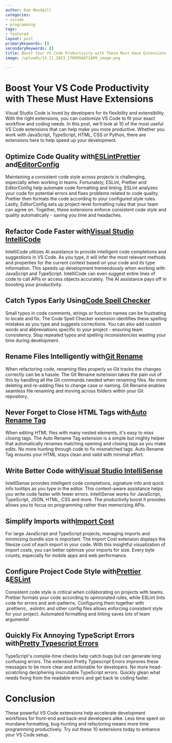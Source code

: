 ```yaml
---
author: Ram Moudgill
categories: 
- vscode
- programming
tags: 
- featured
layout: post
primaryKeywords: []
secondaryKeywords: []
title: Boost Your VS Code Productivity with These Must Have Extensions
image: /uploads/15_11_2023_1700056671899_image.png

---
```

  # Boost Your VS Code Productivity with These Must Have Extensions
Visual Studio Code is loved by developers for its flexibility and extensibility. With the right extensions, you can customize VS Code to fit your exact workflow and coding needs.
In this post, we'll look at 10 of the most useful VS Code extensions that can help make you more productive. Whether you work with JavaScript, TypeScript, HTML, CSS or Python, there are extensions here to help speed up your development.
## Optimize Code Quality with[ESLint](https://marketplace.visualstudio.com/items?itemName=dbaeumer.vscode-eslint)[Prettier](https://marketplace.visualstudio.com/items?itemName=esbenp.prettier-vscode) and[EditorConfig](https://marketplace.visualstudio.com/items?itemName=EditorConfig.EditorConfig)
Maintaining a consistent code style across projects is challenging, especially when working in teams. Fortunately, ESLint, Prettier and EditorConfig help automate code formatting and linting.
ESLint analyzes your code for potential errors and fixes problems related to code quality. Prettier then formats the code according to your configured style rules. Lastly, EditorConfig sets up project-level formatting rules that your team can agree on.
Together, these extensions enforce consistent code style and quality automatically - saving you time and headaches.
## Refactor Code Faster with[Visual Studio IntelliCode](https://marketplace.visualstudio.com/items?itemName=VisualStudioExptTeam.vscodeintellicode)
IntelliCode utilizes AI assistance to provide intelligent code completions and suggestions in VS Code. As you type, it will infer the most relevant methods and properties for the current context based on your code and its type information.
This speeds up development tremendously when working with JavaScript and TypeScript. IntelliCode can even suggest entire lines of code to call APIs or access objects accurately. The AI assistance pays off in boosting your productivity.
## Catch Typos Early Using[Code Spell Checker](https://marketplace.visualstudio.com/items?itemName=streetsidesoftware.code-spell-checker)
Small typos in code comments, strings or function names can be frustrating to locate and fix. The Code Spell Checker extension identifies these spelling mistakes as you type and suggests corrections.
You can also add custom words and abbreviations specific to your project - ensuring team consistency. Stop repeated typos and spelling inconsistencies wasting your time during development.
## Rename Files Intelligently with[Git Rename](https://marketplace.visualstudio.com/items?itemName=ambooth.git-rename)
When refactoring code, renaming files properly so Git tracks the changes correctly can be a hassle. The Git Rename extension takes the pain out of this by handling all the Git commands needed when renaming files.
No more deleting and re-adding files to change case or naming. Git Rename enables seamless file renaming and moving across folders within your Git repository.
## Never Forget to Close HTML Tags with[Auto Rename Tag](https://marketplace.visualstudio.com/items?itemName=formulahendry.auto-rename-tag)
When editing HTML files with many nested elements, it's easy to miss closing tags. The Auto Rename Tag extension is a simple but mighty helper that automatically renames matching opening and closing tags as you make edits.
No more hunting through code to fix mismatched tags. Auto Rename Tag ensures your HTML stays clean and valid with minimal effort.
## Write Better Code with[Visual Studio IntelliSense](https://marketplace.visualstudio.com/items?itemName=vscodeintellicode.vscode-intellicode)
IntelliSense provides intelligent code completions, signature info and quick info tooltips as you type in the editor. This context-aware assistance helps you write code faster with fewer errors.
IntelliSense works for JavaScript, TypeScript, JSON, HTML, CSS and more. The productivity boost it provides allows you to focus on programming rather than memorizing APIs.
## Simplify Imports with[Import Cost](https://marketplace.visualstudio.com/items?itemName=wix.vscode-import-cost)
For large JavaScript and TypeScript projects, managing imports and minimizing bundle size is important. The Import Cost extension displays the filesize cost of each import in your code.
With this insightful visualization of import costs, you can better optimize your imports for size. Every byte counts, especially for mobile apps and web performance.
## Configure Project Code Style with[Prettier](https://marketplace.visualstudio.com/items?itemName=esbenp.prettier-vscode) &amp;[ESLint](https://marketplace.visualstudio.com/items?itemName=dbaeumer.vscode-eslint)
Consistent code style is critical when collaborating on projects with teams. Prettier formats your code according to opinionated rules, while ESLint lints code for errors and anti-patterns.
Configuring them together with .prettierrc, .eslintrc and other config files allows enforcing consistent style for your project. Automated formatting and linting saves lots of team arguments!
## Quickly Fix Annoying TypeScript Errors with[Pretty Typescript Errors](https://marketplace.visualstudio.com/items?itemName=yoavbls.pretty-ts-errors)
TypeScript's compile-time checks help catch bugs but can generate long confusing errors. The extension Pretty Typescript Errors improves these messages to be more clear and actionable for developers.
No more head-scratching deciphering inscrutable TypeScript errors. Quickly glean what needs fixing from the readable errors and get back to coding faster.
# Conclusion
These powerful VS Code extensions help accelerate development workflows for front-end and back-end developers alike. Less time spent on mundane formatting, bug-hunting and refactoring means more time programming productively. Try out these 10 extensions today to enhance your VS Code setup.



